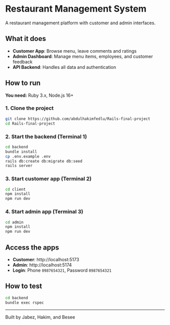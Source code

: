 # Restaurant Management System

A restaurant management platform with customer and admin interfaces.

## What it does

- **Customer App**: Browse menu, leave comments and ratings
- **Admin Dashboard**: Manage menu items, employees, and customer feedback
- **API Backend**: Handles all data and authentication

## How to run

**You need:** Ruby 3.x, Node.js 16+

### 1. Clone the project
```bash
git clone https://github.com/abdulhakimfedlu/Rails-final-project
cd Rails-final-project
```

### 2. Start the backend (Terminal 1)
```bash
cd backend
bundle install
cp .env.example .env
rails db:create db:migrate db:seed
rails server
```

### 3. Start customer app (Terminal 2)
```bash
cd client
npm install
npm run dev
```

### 4. Start admin app (Terminal 3)
```bash
cd admin
npm install
npm run dev
```

## Access the apps

- **Customer**: http://localhost:5173
- **Admin**: http://localhost:5174
- **Login**: Phone `0987654321`, Password `0987654321`

## How to test

```bash
cd backend
bundle exec rspec
```

---

Built by Jabez, Hakim, and Besee